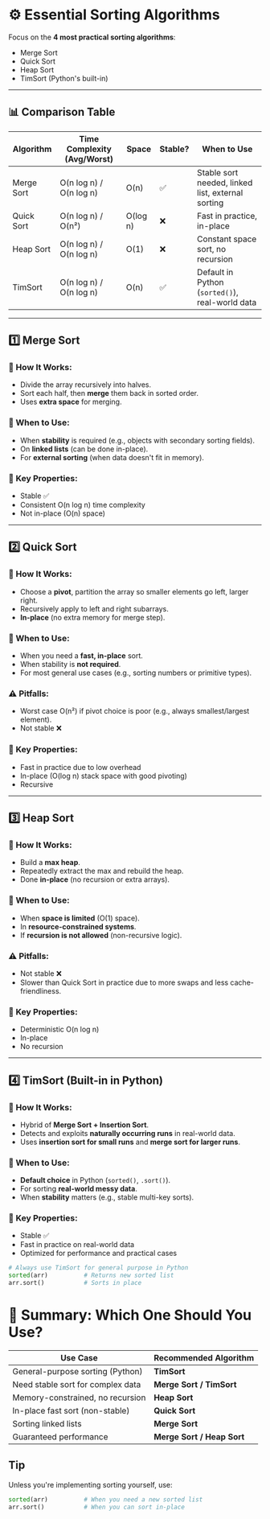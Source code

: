 # ⚙️ Essential Sorting Algorithms 

Focus on the **4 most practical sorting algorithms**:
- Merge Sort
- Quick Sort
- Heap Sort
- TimSort (Python's built-in)

---

## 📊 Comparison Table

| Algorithm   | Time Complexity (Avg/Worst) | Space  | Stable? | When to Use                            |
|-------------|-----------------------------|--------|---------|----------------------------------------|
| Merge Sort  | O(n log n) / O(n log n)     | O(n)   | ✅      | Stable sort needed, linked list, external sorting |
| Quick Sort  | O(n log n) / O(n²)          | O(log n) | ❌   | Fast in practice, in-place             |
| Heap Sort   | O(n log n) / O(n log n)     | O(1)   | ❌      | Constant space sort, no recursion      |
| TimSort     | O(n log n) / O(n log n)     | O(n)   | ✅      | Default in Python (`sorted()`), real-world data |

---

## 1️⃣ Merge Sort

### 🔧 How It Works:
- Divide the array recursively into halves.
- Sort each half, then **merge** them back in sorted order.
- Uses **extra space** for merging.

### 🧠 When to Use:
- When **stability** is required (e.g., objects with secondary sorting fields).
- On **linked lists** (can be done in-place).
- For **external sorting** (when data doesn't fit in memory).

### 🌟 Key Properties:
- Stable ✅
- Consistent O(n log n) time complexity
- Not in-place (O(n) space)

---

## 2️⃣ Quick Sort

### 🔧 How It Works:
- Choose a **pivot**, partition the array so smaller elements go left, larger right.
- Recursively apply to left and right subarrays.
- **In-place** (no extra memory for merge step).

### 🧠 When to Use:
- When you need a **fast, in-place** sort.
- When stability is **not required**.
- For most general use cases (e.g., sorting numbers or primitive types).

### ⚠️ Pitfalls:
- Worst case O(n²) if pivot choice is poor (e.g., always smallest/largest element).
- Not stable ❌

### 🌟 Key Properties:
- Fast in practice due to low overhead
- In-place (O(log n) stack space with good pivoting)
- Recursive

---

## 3️⃣ Heap Sort

### 🔧 How It Works:
- Build a **max heap**.
- Repeatedly extract the max and rebuild the heap.
- Done **in-place** (no recursion or extra arrays).

### 🧠 When to Use:
- When **space is limited** (O(1) space).
- In **resource-constrained systems**.
- If **recursion is not allowed** (non-recursive logic).

### ⚠️ Pitfalls:
- Not stable ❌
- Slower than Quick Sort in practice due to more swaps and less cache-friendliness.

### 🌟 Key Properties:
- Deterministic O(n log n)
- In-place
- No recursion

---

## 4️⃣ TimSort (Built-in in Python)

### 🔧 How It Works:
- Hybrid of **Merge Sort + Insertion Sort**.
- Detects and exploits **naturally occurring runs** in real-world data.
- Uses **insertion sort for small runs** and **merge sort for larger runs**.

### 🧠 When to Use:
- **Default choice** in Python (`sorted()`, `.sort()`).
- For sorting **real-world messy data**.
- When **stability** matters (e.g., stable multi-key sorts).

### 🌟 Key Properties:
- Stable ✅
- Fast in practice on real-world data
- Optimized for performance and practical cases

```python
# Always use TimSort for general purpose in Python
sorted(arr)          # Returns new sorted list
arr.sort()           # Sorts in place
```


# 🧠 Summary: Which One Should You Use?

| Use Case                          | Recommended Algorithm      |
| --------------------------------- | -------------------------- |
| General-purpose sorting (Python)  | **TimSort**                |
| Need stable sort for complex data | **Merge Sort / TimSort**   |
| Memory-constrained, no recursion  | **Heap Sort**              |
| In-place fast sort (non-stable)   | **Quick Sort**             |
| Sorting linked lists              | **Merge Sort**             |
| Guaranteed performance            | **Merge Sort / Heap Sort** |

## Tip
Unless you're implementing sorting yourself, use:

```python
sorted(arr)          # When you need a new sorted list
arr.sort()           # When you can sort in-place
```
